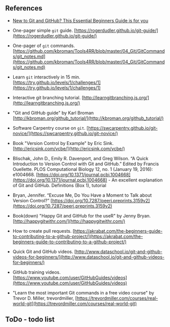 ## References

- [New to Git and GitHub? This Essential Beginners Guide is for you](https://www.analyticsvidhya.com/blog/2020/05/git-github-essential-guide-beginners/)

- One-pager simple `git` guide. [https://rogerdudler.github.io/git-guide/](https://rogerdudler.github.io/git-guide/) 

- One-pager of `git` commands. [https://github.com/kbroman/Tools4RR/blob/master/04_Git/GitCommands/git_notes.md](https://github.com/kbroman/Tools4RR/blob/master/04_Git/GitCommands/git_notes.md) 

- Learn `git` interactively in 15 min. [https://try.github.io/levels/1/challenges/1](https://try.github.io/levels/1/challenges/1) 

- Interactive git branching tutorial. [http://learngitbranching.js.org/](http://learngitbranching.js.org/) 

- "Git and GitHub guide" by Karl Broman [http://kbroman.org/github_tutorial/](http://kbroman.org/github_tutorial/) 

- Software Carpentry course on `git`. [https://swcarpentry.github.io/git-novice/](https://swcarpentry.github.io/git-novice/) 

- Book "Version Control by Example" by Eric Sink. [http://ericsink.com/vcbe/](http://ericsink.com/vcbe/) 

- Blischak, John D., Emily R. Davenport, and Greg Wilson. “A Quick Introduction to Version Control with Git and GitHub.” Edited by Francis Ouellette. PLOS Computational Biology 12, no. 1 (January 19, 2016): e1004668. [https://doi.org/10.1371/journal.pcbi.1004668](https://doi.org/10.1371/journal.pcbi.1004668) - An excellent explanation of Git and GitHub. Definitions (Box 1), tutorial

- Bryan, Jennifer. “Excuse Me, Do You Have a Moment to Talk about Version Control?” [https://doi.org/10.7287/peerj.preprints.3159v2](https://doi.org/10.7287/peerj.preprints.3159v2)

- Book(down) "Happy Git and GitHub for the useR" by Jenny Bryan. [http://happygitwithr.com/](http://happygitwithr.com/) 

- How to create pull requests. [https://akrabat.com/the-beginners-guide-to-contributing-to-a-github-project/](https://akrabat.com/the-beginners-guide-to-contributing-to-a-github-project/) 

- Quick Git and GitHub videos. [http://www.dataschool.io/git-and-github-videos-for-beginners/](http://www.dataschool.io/git-and-github-videos-for-beginners/) 

- GitHub training videos. [https://www.youtube.com/user/GitHubGuides/videos](https://www.youtube.com/user/GitHubGuides/videos) 

- "Learn the most important Git commands in a free video course" by Trevor D. Miller, trevordmiller, [https://trevordmiller.com/courses/real-world-git](https://trevordmiller.com/courses/real-world-git)




## ToDo - todo list
